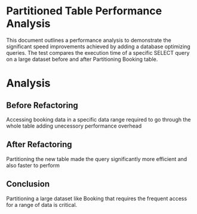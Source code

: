 # Partitioned Table Performance Analysis

This document outlines a performance analysis to demonstrate the significant speed improvements achieved by adding a database optimizing queries. The test compares the execution time of a specific SELECT query on a large dataset before and after Partitioning Booking table. 

# Analysis

## Before Refactoring 

Accessing booking data in a specific data range required to go through the whole table adding unecessory performance overhead 

## After Refactoring

Partitioning the new table made the query significantly more efficient and also faster to perform 

## Conclusion

Partitioning a large dataset like Booking that requires the frequent access for a range of data is critical.